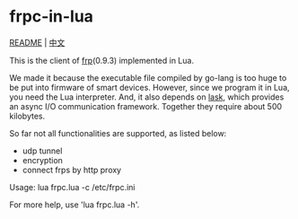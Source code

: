 # frpc-in-lua

[README](README.md) | [中文](README_zh.md)

This is the client of [frp](https://github.com/fatedier/frp)(0.9.3) implemented in Lua.

We made it because the executable file compiled by go-lang is too huge to be put
into firmware of smart devices. However, since we program it in Lua, you need the
Lua interpreter. And, it also depends on [lask](https://github.com/spyderj-cn/lask), 
which provides an async I/O communication framework. Together they require about 500 kilobytes.

So far not all functionalities are supported, as listed below:
* udp tunnel
* encryption
* connect frps by http proxy

Usage:
lua frpc.lua -c /etc/frpc.ini

For more help, use 'lua frpc.lua -h'.
